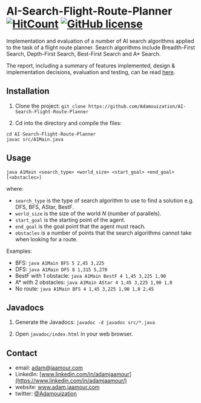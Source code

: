# AI-Search-Flight-Route-Planner [![HitCount](http://hits.dwyl.io/Adamouization/AI-Search-Flight-Route-Planner.svg)](http://hits.dwyl.io/Adamouization/AI-Search-Flight-Route-Planner) [![GitHub license](https://img.shields.io/github/license/Adamouization/AI-Search-Flight-Route-Planner)](https://github.com/Adamouization/AI-Search-Flight-Route-Planner/blob/master/LICENSE)

Implementation and evaluation of a number of AI search algorithms applied to the task of a flight route planner. Search algorithms include Breadth-First Search, Depth-First Search, Best-First Search and A* Search.

The report, including a summary of features implemented, design & implementation decisions, evaluation and testing, can be read [here](https://github.com/Adamouization/AI-Search-Flight-Route-Planner/blob/master/report/report.pdf).

## Installation

1. Clone the project: `git clone https://github.com/Adamouization/AI-Search-Flight-Route-Planner`

2. Cd into the directory and compile the files:

```
cd AI-Search-Flight-Route-Planner
javac src/A1Main.java
```

## Usage

`java A1Main <search_type> <world_size> <start_goal> <end_goal> [<obstacles>]`

where:
* `search_type` is the type of search algorithm to use to find a solution e.g. DFS, BFS, AStar, BestF.
* `world_size` is the size of the world *N* (number of parallels).
* `start_goal` is the starting point of the agent.
* `end_goal` is the goal point that the agent must reach.
* `obstacles` is a number of points that the search algorithms cannot take when looking for a route.
    
Examples:

* BFS: `java A1Main BFS 5 2,45 3,225`
* DFS: `java A1Main DFS 8 1,315 5,270`
* BestF with 1 obstacle: `java A1Main BestF 4 1,45 3,225 1,90`
* A* with 2 obstacles: `java A1Main AStar 4 1,45 3,225 1,90 1,0`
* No route: `java A1Main BFS 4 1,45 3,225 1,90 1,0 2,45`

## Javadocs

1. Generate the Javadocs: `javadoc -d javadoc src/*.java`

2. Open `javadoc/index.html` in your web browser.

## Contact
* email: adam@jaamour.com
* LinkedIn: [www.linkedin.com/in/adamjaamour](https://www.linkedin.com/in/adamjaamour/)
* website: www.adam.jaamour.com
* twitter: [@Adamouization](https://twitter.com/Adamouization)
